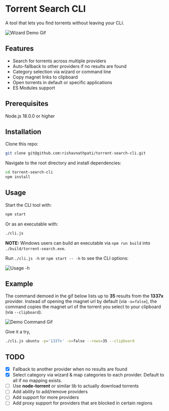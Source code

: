 # Torrent Search CLI

A tool that lets you find torrents without leaving your CLI.

![Wizard Demo Gif](./docs/wizard-demo.gif)

## Features

- Search for torrents across multiple providers
- Auto-fallback to other providers if no results are found
- Category selection via wizard or command line
- Copy magnet links to clipboard
- Open torrents in default or specific applications
- ES Modules support

## Prerequisites

Node.js 18.0.0 or higher

## Installation

Clone this repo:

```bash
git clone git@github.com:rishavnathpati/torrent-search-cli.git
```

Navigate to the root directory and install dependencies:

```bash
cd torrent-search-cli
npm install
```

## Usage

Start the CLI tool with:

```bash
npm start
```

Or as an executable with:

```bash
./cli.js
```

**NOTE:** Windows users can build an executable via `npm run build` into `./build/torrent-search.exe`.

Run `./cli.js -h` or `npm start -- -h` to see the CLI options:

![Usage -h](./docs/usage.png)

## Example

The command demoed in the gif below lists up to **35** results from the **1337x** provider. Instead of opening the magnet url by default (via `-o=false`), the command copies the magnet url of the torrent you select to your clipboard (via `--clipboard`).

![Demo Command Gif](./docs/demo.gif)

Give it a try,

```bash
./cli.js ubuntu -p='1337x' -o=false --rows=35 --clipboard
```

## TODO

- [x] Fallback to another provider when no results are found
- [x] Select category via wizard & map categories to each provider. Default to all if no mapping exists.
- [ ] Use **node-torrent** or similar lib to actually download torrents
- [ ] Add ability to add/remove providers
- [ ] Add support for more providers
- [ ] Add proxy support for providers that are blocked in certain regions
